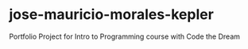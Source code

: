 # jose-mauricio-morales-kepler
Portfolio Project for Intro to Programming course with Code the Dream
